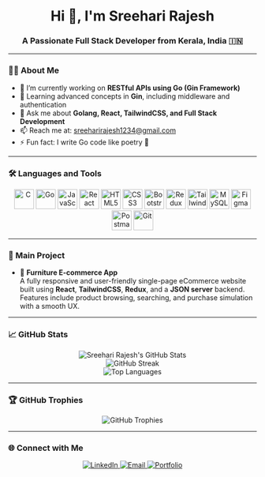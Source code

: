 <h1 align="center">Hi 👋, I'm Sreehari Rajesh</h1>
<h3 align="center">A Passionate Full Stack Developer from Kerala, India 🇮🇳</h3>

---

### 👨‍💻 About Me

- 🔭 I’m currently working on **RESTful APIs using Go (Gin Framework)**
- 🌱 Learning advanced concepts in **Gin**, including middleware and authentication
- 💬 Ask me about **Golang, React, TailwindCSS, and Full Stack Development**
- 📫 Reach me at: [sreeharirajesh1234@gmail.com](mailto:sreeharirajesh1234@gmail.com)
- ⚡ Fun fact: I write Go code like poetry 📝

---

### 🛠️ Languages and Tools

<p align="center">
  <img src="https://cdn.jsdelivr.net/gh/devicons/devicon/icons/c/c-original.svg" alt="C" width="40" height="40"/>
  <img src="https://cdn.jsdelivr.net/gh/devicons/devicon/icons/go/go-original.svg" alt="Go" width="40" height="40"/>
  <img src="https://cdn.jsdelivr.net/gh/devicons/devicon/icons/javascript/javascript-original.svg" alt="JavaScript" width="40" height="40"/>
  <img src="https://cdn.jsdelivr.net/gh/devicons/devicon/icons/react/react-original-wordmark.svg" alt="React" width="40" height="40"/>
  <img src="https://cdn.jsdelivr.net/gh/devicons/devicon/icons/html5/html5-original-wordmark.svg" alt="HTML5" width="40" height="40"/>
  <img src="https://cdn.jsdelivr.net/gh/devicons/devicon/icons/css3/css3-original-wordmark.svg" alt="CSS3" width="40" height="40"/>
  <img src="https://cdn.jsdelivr.net/gh/devicons/devicon/icons/bootstrap/bootstrap-original-wordmark.svg" alt="Bootstrap" width="40" height="40"/>
  <img src="https://cdn.jsdelivr.net/gh/devicons/devicon/icons/redux/redux-original.svg" alt="Redux" width="40" height="40"/>
  <img src="https://www.vectorlogo.zone/logos/tailwindcss/tailwindcss-icon.svg" alt="TailwindCSS" width="40" height="40"/>
  <img src="https://cdn.jsdelivr.net/gh/devicons/devicon/icons/mysql/mysql-original-wordmark.svg" alt="MySQL" width="40" height="40"/>
  <img src="https://www.vectorlogo.zone/logos/figma/figma-icon.svg" alt="Figma" width="40" height="40"/>
  <img src="https://www.vectorlogo.zone/logos/getpostman/getpostman-icon.svg" alt="Postman" width="40" height="40"/>
  <img src="https://www.vectorlogo.zone/logos/git-scm/git-scm-icon.svg" alt="Git" width="40" height="40"/>
</p>

---

### 🛒 Main Project

- 🎨 **Furniture E-commerce App**  
  A fully responsive and user-friendly single-page eCommerce website built using **React**, **TailwindCSS**, **Redux**, and a **JSON server** backend.  
  Features include product browsing, searching, and purchase simulation with a smooth UX.

---

### 📈 GitHub Stats

<p align="center">
  <img src="https://github-readme-stats.vercel.app/api?username=sreehari&show_icons=true&theme=tokyonight&title_color=58a6ff" alt="Sreehari Rajesh's GitHub Stats" />
  <br/>
  <img src="https://github-readme-streak-stats.herokuapp.com/?user=sreehari&theme=tokyonight" alt="GitHub Streak" />
  <br/>
  <img src="https://github-readme-stats.vercel.app/api/top-langs/?username=sreehari&layout=compact&theme=tokyonight" alt="Top Languages" />
</p>

---

### 🏆 GitHub Trophies

<p align="center">
  <img src="https://github-profile-trophy.vercel.app/?username=sreehari&theme=onedark" alt="GitHub Trophies" />
</p>

---

### 🌐 Connect with Me

<p align="center">
  <a href="https://www.linkedin.com/in/sreeharirajesh05/" target="_blank">
    <img src="https://img.shields.io/badge/LinkedIn-blue?logo=linkedin&logoColor=white&style=for-the-badge" alt="LinkedIn" />
  </a>
  <a href="mailto:sreeharirajesh1234@gmail.com">
    <img src="https://img.shields.io/badge/Email-D14836?logo=gmail&logoColor=white&style=for-the-badge" alt="Email" />
  </a>
  <a href="https://sreehari.github.io" target="_blank">
    <img src="https://img.shields.io/badge/Portfolio-000000?logo=githubpages&logoColor=white&style=for-the-badge" alt="Portfolio" />
  </a>
</p>
